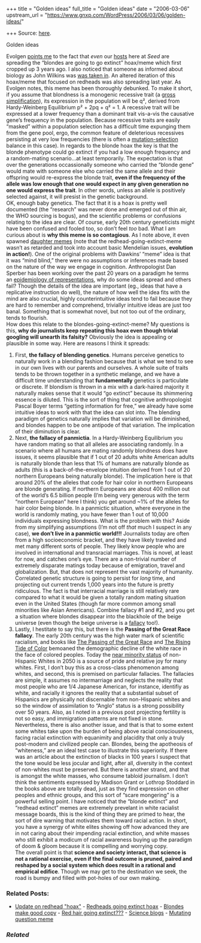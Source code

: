 +++
title = "Golden ideas"
full_title = "Golden ideas"
date = "2006-03-06"
upstream_url = "https://www.gnxp.com/WordPress/2006/03/06/golden-ideas/"

+++
Source: [here](https://www.gnxp.com/WordPress/2006/03/06/golden-ideas/).

Golden ideas

Evolgen [points me](http://scienceblogs.com/evolgen/2006/03/seeds_trend_toward_spreading_f.php) to the fact that *even* our [hosts](http://www.seedmagazine.com/news/2006/03/new_notable_224_32.php) here at *Seed* are spreading the “blondes are going to go extinct” hoax/meme which first cropped up 3 years ago. I also noticed that someone as informed about biology as John Wilkins was [was taken in](https://evolvethought.blogspot.com/2006/03/blonds-going-extinct.html). An altered iteration of this hoax/meme that focused on redheads was also spreading last year. As Evolgen notes, this meme has been thoroughly debunked. To make it short, if you assume that blondness is a monogenic recessive trait (a [gross simplification](https://www.gnxp.com/MT2/archives/001516.html)), its expression in the population will be q², derived from Hardy-Weinberg Equilibrium p² + 2pq + q² = 1. A recessive trait will be expressed at a lower frequency than a dominant trait vis-a-vis the causative gene’s frequency in the population. Because recessive traits are easily “masked” within a population selection has a difficult time expunging them from the gene pool, ergo, the common feature of deleterious recessives persisting at very low frequencies (there is often a [mutation-selection](http://www.ucl.ac.uk/~ucbhdjm/courses/b242/OneGene/MutSel.html) balance in this case). In regards to the blonde hoax the key is that the blonde phenotype could go extinct if you had a low enough frequency and a random-mating scenario…at least temporarily. The expectation is that over the generations occassionally someone who carried the “blonde gene” would mate with someone else who carried the same allele and their offspring would re-express the blonde trait, **even if the frequency of the allele was low enough that one would expect in any given generation no one would express the trait**. In other words, unless an allele is positively selected against, it will presist in the genetic background.  
OK, enough baby genetics. The fact that it is a hoax is pretty well documented (the “research” was never done and emerged out of thin air, the WHO sourcing is bogus), and the scientific problems or confusions relating to the idea are clear. Of course, early 20th century geneticists might have been confused and fooled too, so don’t feel *too* bad. What I am curious about is **why this meme is so contagious**. As I note above, it even spawned [daughter memes](http://www.indystar.com/apps/pbcs.dll/article?AID=/20050510/LIVING/505100338) (note that the redhead-going-extinct-meme wasn’t as retarded and took into account basic Mendelian issues, **evolution in action!**). One of the original problems with Dawkins’ “meme” idea is that it was “mind blind,” there were no assumptions or inferences made based on the nature of the way we engage in cognition. Anthropologist Dan Sperber has been working over the past 20 years on a paradigm he terms an [epidemiology of representations](http://www.edge.org/3rd_culture/sperber05/sperber05_index.html), why do some ideas spread and others fail? Though the details of the idea are important (eg., ideas that have a replicative instruction do well), the nature of how well the idea fits with the mind are also crucial, highly counterintuitive ideas tend to fail because they are hard to remember and comprehend, triviallyr intuitive ideas are just too banal. Something that is somewhat novel, but not too out of the ordinary, tends to flourish.  
How does this relate to the blondes-going-extinct-meme? My questions is this, **why do journalists keep repeating this hoax even though trivial googling will unearth its falsity?** Obviously the idea is appealing or plausible in some way. Here are reasons I think it spreads:

  
1) First, **the fallacy of blending genetics**. Humans perceive genetics to naturally work in a blending fashion because that is what we tend to see in our own lives with our parents and ourselves. A whole suite of traits tends to be thrown together in a synthetic melange, and we have a difficult time understanding that **fundamentally** genetics is particulate or discrete. If blondism is thrown in a mix with a dark-haired majority it naturally makes sense that it would “go extinct” because its shimmering essence is diluted. This is the sort of thing that cognitive anthropologist Pascal Boyer terms “getting information for free,” we already have some intuitive ideas to work with that the idea can slot into. The blending paradigm of genetics naturally implies that variation will be diminished, and blondes happen to be one antipode of that variation. The implication of their diminution is clear.  
2) Next, **the fallacy of panmictia**. In a Hardy-Weinberg Equilibrium you have random mating so that all alleles are associating randomly. In a scenario where all humans are mating randomly blondness does have issues, it seems plausible that if 1 out of 20 adults white American adults is naturally blonde than less that 1% of humans are naturally blonde as adults (this is a back-of-the-envelope intuition derived from 1 out of 20 northern Europeans being naturally blonde). The implication here is that around 20% of the alleles that code for hair color in northern Europeans are blonde generating. If northern Europeans are about 400 million out of the world’s 6.5 billion people (I’m being very generous with the term “northern European” here I think) you get around \~1% of the alleles for hair color being blonde. In a panmictic situation, where everyone in the world is randomly mating, you have fewer than 1 out of 10,000 individuals expressing blondness. What is the problem with this? Aside from my simplifying assumptions (I’m not off *that* much I suspect in any case), **we don’t live in a panmictic world!!!** Journalists today are often from a high socioeconomic bracket, and they have likely traveled and met many different sorts of people. They likely know people who are involved in international and transracial marriages. This is novel, at least for now, and catches one’s eye. There are a non-trivial number of extremely disparate matings today because of emigration, travel and globalization. But, that does not represent the vast majority of humanity. Correlated genetic structure is going to persist for *long* time, and projecting out current trends 1,000 years into the future is pretty ridiculous. The fact is that interracial marriage is still relatively rare compared to what it would be given a totally random mating situation even in the United States (though far more common among small minorities like Asian Americans). Combine fallacy \#1 and \#2, and you get a situation where blondes disappear into the blackhole of the beige universe (even though the beige universe is a [fallacy](https://www.gnxp.com/blog/2006/02/black-and-white-twins.php) too!).  
3) Lastly, I hestitate to say this, but there is the **Passing of the Great Race fallacy**. The early 20th century was the high water mark of scientific racialism, and books like [The Passing of the Great Race](https://www.amazon.com/exec/obidos/ASIN/0405005776/geneexpressio-20/) and [The Rising Tide of Color](https://www.amazon.com/exec/obidos/ASIN/0906879701/geneexpressio-20/) bemoaned the demographic decline of the white race in the face of colored peoples. Today the [near minority status](http://www.census.gov/population/www/pop-profile/natproj.html) of non-Hispanic Whites in 2050 is a source of pride and relative joy for many whites. First, I don’t buy this as a cross-class phenomenon among whites, and second, this is premised on particular fallacies. The fallacies are simple, it assumes no intermarriage and neglects the reality that most people who are 1/4 Japanese American, for instance, identifiy as white, and racially it ignores the reality that a substantial subset of Hispanics are physically not discernable from non-Hispanic whites and so the window of assimilation to “Anglo” status is a strong possibility over 50 years. Also, as I noted in a previous post projecting fertility is not so easy, and immigration patterns are not fixed in stone. Nevertheless, there is also another issue, and that is that to some extent some whites take upon the burden of being above racial consciousness, facing racial extinction with equanimity and placidity that only a truly post-modern and civilized people can. Blondes, being the apotheosis of “whiteness,” are an ideal test case to illustrate this superiority. If there was an article about the extinction of blacks in 100 years I suspect that the tone would be less jocular and light, after all, diversity in the context of non-whites must be preserved. But there is another strand, and that is amongst the white masses, who consume tabloid journalism. I don’t think the sentiments expressed by Madison Grant or Lothrop Stoddard in the books above are totally dead, just as they find expression on other peoples and ethnic groups, and this sort of “scare mongering” is a powerful selling point. I have noticed that the “blonde extinct” and “redhead extinct” memes are extremely prevelant in white racialist message boards, this is the kind of thing they are primed to hear, the sort of dire warning that motivates them toward racial action. In short, you have a synergy of white elites showing off how advanced they are in not caring about their impending racial extinction, and white masses who still exhibit a modicum of racial awareness buying up the paradigm of doom & gloom because it is compelling and worrying copy.  
The overall point is that **science and society interact, that science is not a rational exercise, even if the final outcome is pruned, paired and reshaped by a social system which does result in a rational and empirical edifice**. Though we may get to the destination we seek, the road is bumpy and filled with pot-holes of our own making.

### Related Posts:

- [Update on redhead
  "hoax"](https://www.gnxp.com/WordPress/2007/08/25/update-on-redhead-hoax/) - [Redheads going extinct
  hoax](https://www.gnxp.com/WordPress/2007/08/26/redheads-going-extinct-hoax/) - [Blondes make good
  copy](https://www.gnxp.com/WordPress/2006/03/06/blondes-make-good-copy/) - [Red hair going
  extinct???](https://www.gnxp.com/WordPress/2007/08/25/red-hair-going-extinct/) - [Science
  blogs](https://www.gnxp.com/WordPress/2006/01/12/science-blogs/) - [Mutating question
  meme](https://www.gnxp.com/WordPress/2007/10/14/mutating-question-meme/)

### *Related*

[](https://www.addtoany.com/add_to/facebook?linkurl=https%3A%2F%2Fwww.gnxp.com%2FWordPress%2F2006%2F03%2F06%2Fgolden-ideas%2F&linkname=Golden%20ideas "Facebook")[](https://www.addtoany.com/add_to/twitter?linkurl=https%3A%2F%2Fwww.gnxp.com%2FWordPress%2F2006%2F03%2F06%2Fgolden-ideas%2F&linkname=Golden%20ideas "Twitter")[](https://www.addtoany.com/add_to/email?linkurl=https%3A%2F%2Fwww.gnxp.com%2FWordPress%2F2006%2F03%2F06%2Fgolden-ideas%2F&linkname=Golden%20ideas "Email")[](https://www.addtoany.com/share)
